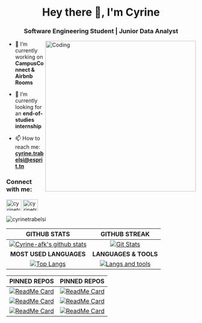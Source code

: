 <h1 align="center">Hey there 👋, I'm Cyrine</h1>
<h3 align="center">Software Engineering Student | Junior Data Analyst </h3>
<img align="right" alt="Coding" width="400" src="https://media.giphy.com/media/3ornk57KwDXf81rjWM/giphy.gif">

- 🌱 I’m currently working on **CampusConnect & Airbnb Rooms**

- 🔭 I’m currently looking for an **end-of-studies internship** 

- 📫 How to reach me: **cyrine.trabelsi@esprit.tn**

<h3 align="left">Connect with me:</h3>
<p align="left">
<a href="https://www.linkedin.com/in/cyrine-trabelsi-375248194/" target="blank"><img align="center" src="https://raw.githubusercontent.com/rahuldkjain/github-profile-readme-generator/master/src/images/icons/Social/linked-in-alt.svg" alt="cyrinetrabelsi" height="30" width="40" /></a>
<a href="https://www.hackerrank.com/cyrine_trabelsi" target="blank"><img align="center" src="https://raw.githubusercontent.com/rahuldkjain/github-profile-readme-generator/master/src/images/icons/Social/hackerrank.svg" alt="cyrinetrabelsi" height="30" width="40" /></a>
</p>
<p align="left"> <img src="https://komarev.com/ghpvc/?username=Cyrine-afk&label=Profile%20views&color=0e75b6&style=flat" alt="cyrinetrabelsi" /> </p>

|GITHUB STATS|GITHUB STREAK|
|:---:|:---:|
|[![Cyrine-afk's github stats](https://github-readme-stats.vercel.app/api?username=Cyrine-afk&count_private=true&show_icons=true&theme=tokyonight)](https://github.com/Cyrine-afk/github-readme-stats)|[![Git Stats](https://github-readme-streak-stats.herokuapp.com/?user=Cyrine-afk&theme=tokyonight)](https://github.com/Cyrine-afk/github-readme-stats) |
|**MOST USED LANGUAGES**|**LANGUAGES & TOOLS**|
|[![Top Langs](https://github-readme-stats.vercel.app/api/top-langs?username=Cyrine-afk&show_icons=true&hide=html,twig,pug,css,scss&langs_count=6&locale=en&layout=compact&theme=tokyonight)](https://github.com/Cyrine-afk/github-readme-stats)|[![Langs and tools](https://skillicons.dev/icons?i=python,mysql,mongodb,js,java,spring,html,css,bootstrap,ts,angular,cs,dotnet,php,symfony,c,cpp,qt,mysql,git,github,postman,ps,ai,pr,ae)](https://github.com/Cyrine-afk/github-readme-stats)|


|**PINNED REPOS**|**PINNED REPOS**|
|:---:|:---:|
|[![ReadMe Card](https://github-readme-stats.vercel.app/api/pin/?username=Cyrine-afk&repo=Water-Consumption&theme=react)](https://github.com/Cyrine-afk/Water-Consumption)|[![ReadMe Card](https://github-readme-stats.vercel.app/api/pin/?username=Cyrine-afk&repo=Tumor-Classifier&theme=react)](https://github.com/Cyrine-afk/Tumor-Classifier)
|[![ReadMe Card](https://github-readme-stats.vercel.app/api/pin/?username=Cyrine-afk&repo=Facial-Recognition&theme=react)](https://github.com/Cyrine-afk/Facial-Recognition)|[![ReadMe Card](https://github-readme-stats.vercel.app/api/pin/?username=Cyrine-afk&repo=AirbnbRooms-MachineLearning-DataAnalysis&theme=react)](https://github.com/Cyrine-afk/AirbnbRooms-MachineLearning-DataAnalysis)
|[![ReadMe Card](https://github-readme-stats.vercel.app/api/pin/?username=Cyrine-afk&repo=CampusConnect&theme=react)](https://github.com/Cyrine-afk/CampusConnect)|[![ReadMe Card](https://github-readme-stats.vercel.app/api/pin/?username=Cyrine-afk&repo=campus-connect-angular&theme=react)](https://github.com/Cyrine-afk/campus-connect-angular)|

